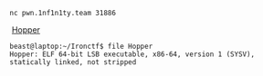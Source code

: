 
`nc pwn.1nf1n1ty.team 31886`

 [Hopper](https://ctf.1nf1n1ty.team/files/d4cf40ad1d2d00bd9780d54f017fc772/Hopper?token=eyJ1c2VyX2lkIjoyMTI1LCJ0ZWFtX2lkIjoyNzMsImZpbGVfaWQiOjIyfQ.ZwGBOg.V4iE31SVQ1ICEv5xW3hd-9is_js "Hopper")


```
beast@laptop:~/Ironctf$ file Hopper
Hopper: ELF 64-bit LSB executable, x86-64, version 1 (SYSV), statically linked, not stripped
```


